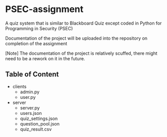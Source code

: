 # PSEC-assignment
A quiz system that is similar to Blackboard Quiz except coded in Python for Programming in Security (PSEC)   
   
Documentation of the project will be uploaded into the repository on completion of the assignment    
    
[Note] The documentation of the project is relatively scuffed, there might need to be a rework on it in the future.

## Table of Content
* clients
   * admin.py
   * user.py
* server
   * server.py
   * users.json
   * quiz_settings.json
   * question_pool.json
   * quiz_result.csv
